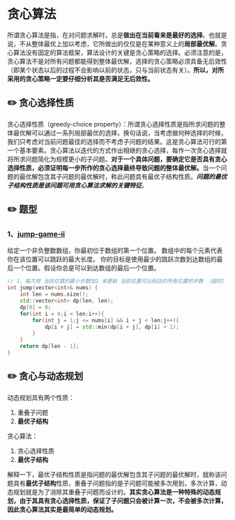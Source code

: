 # 贪心算法

所谓贪心算法是指，在对问题求解时，总是**做出在当前看来是最好的选择**。也就是说，不从整体最优上加以考虑，它所做出的仅仅是在某种意义上的**局部最优解**。贪心算法没有固定的算法框架，算法设计的关键是贪心策略的选择。必须注意的是，贪心算法不是对所有问题都能得到整体最优解，选择的贪心策略必须具备无后效性（即某个状态以后的过程不会影响以前的状态，只与当前状态有关）。**所以，对所采用的贪心策略一定要仔细分析其是否满足无后效性。**

## :pencil2: 贪心选择性质

贪心选择性质（greedy-choice property）：所谓贪心选择性质是指所求问题的整体最优解可以通过一系列局部最优的选择，换句话说，当考虑做何种选择的时候，我们只考虑对当前问题最佳的选择而不考虑子问题的结果。这是贪心算法可行的第一个基本要素。贪心算法以迭代的方式作出相继的贪心选择，每作一次贪心选择就将所求问题简化为规模更小的子问题。**对于一个具体问题，要确定它是否具有贪心选择性质，必须证明每一步所作的贪心选择最终导致问题的整体最优解。**&#x5F53;一个问题的最优解包含其子问题的最优解时，称此问题具有最优子结构性质。_**问题的最优子结构性质是该问题可用贪心算法求解的关键特征**。_

## :pencil2: **题型**

### **1**、[jump-game-ii](https://leetcode-cn.com/problems/jump-game-ii/)

给定一个非负整数数组，你最初位于数组的第一个位置。 数组中的每个元素代表你在该位置可以跳跃的最大长度。 你的目标是使用最少的跳跃次数到达数组的最后一个位置。假设你总是可以到达数组的最后一个位置。

```cpp
// 1、每次用 当前位置的最小步数加1 来更新 当前位置可以到达的所有位置的步数 （超时）
int jump(vector<int>& nums) {
    int len = nums.size();
    std::vector<int> dp(len, len);
    dp[0] = 0;
    for(int i = 0;i < len;i++){
        for(int j = 1;j <= nums[i] && i + j < len;j++){
            dp[i + j] = std::min(dp[i + j], dp[i] + 1);
        }
    }
    return dp[len - 1];
}

```

## :pencil2: 贪心与动态规划

动态规划具有两个性质：

1. 重叠子问题
2. **最优子结构**

贪心算法：

1. 贪心选择性质
2. **最优子结构**

解释一下，最优子结构性质是指问题的最优解包含其子问题的最优解时，就称该问题具有**最优子结构**性质，重叠子问题指的是子问题可能被多次用到，多次计算，动态规划就是为了消除其重叠子问题而设计的。**其实贪心算法是一种特殊的动态规划，由于其具有贪心选择性质，保证了子问题只会被计算一次，不会被多次计算，因此贪心算法其实是最简单的动态规划。**



